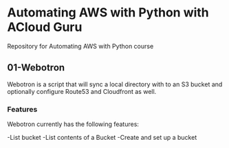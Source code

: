 # Automating AWS with Python with ACloud Guru
Repository for Automating AWS with Python course

## 01-Webotron

Webotron is a script that will sync a local directory with to an S3 bucket and optionally configure Route53 and Cloudfront as well.

### Features

Webotron currently has the following features:

-List bucket
-List contents of a Bucket
-Create and set up a bucket
